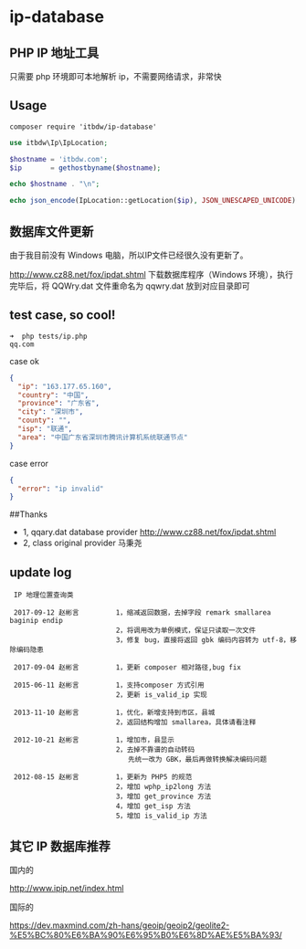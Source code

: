 # ip-database

## PHP IP 地址工具
只需要 php 环境即可本地解析 ip，不需要网络请求，非常快

## Usage

```
composer require 'itbdw/ip-database'
```

```php
use itbdw\Ip\IpLocation;

$hostname = 'itbdw.com';
$ip       = gethostbyname($hostname);

echo $hostname . "\n";

echo json_encode(IpLocation::getLocation($ip), JSON_UNESCAPED_UNICODE) . "\n";
```

## 数据库文件更新

由于我目前没有 Windows 电脑，所以IP文件已经很久没有更新了。

http://www.cz88.net/fox/ipdat.shtml
下载数据库程序（Windows 环境），执行完毕后，将 QQWry.dat 文件重命名为 qqwry.dat 放到对应目录即可

## test case, so cool!

```
➜  php tests/ip.php
qq.com
```
case ok
```json
{
  "ip": "163.177.65.160",
  "country": "中国",
  "province": "广东省",
  "city": "深圳市",
  "county": "",
  "isp": "联通",
  "area": "中国广东省深圳市腾讯计算机系统联通节点"
}
```

case error
```json
{
  "error": "ip invalid"
}
```

##Thanks
+ 1, qqary.dat database provider http://www.cz88.net/fox/ipdat.shtml
+ 2, class original provider 马秉尧


## update log
```
 IP 地理位置查询类
 
 2017-09-12 赵彬言         1，缩减返回数据，去掉字段 remark smallarea baginip endip
                          2，将调用改为单例模式，保证只读取一次文件
                          3，修复 bug，直接将返回 gbk 编码内容转为 utf-8，移除编码隐患

 2017-09-04 赵彬言         1，更新 composer 相对路径,bug fix

 2015-06-11 赵彬言         1，支持composer 方式引用
                          2，更新 is_valid_ip 实现

 2013-11-10 赵彬言         1，优化，新增支持到市区，县城
                          2，返回结构增加 smallarea，具体请看注释

 2012-10-21 赵彬言         1，增加市，县显示
                          2，去掉不靠谱的自动转码
                             先统一改为 GBK，最后再做转换解决编码问题

 2012-08-15 赵彬言         1，更新为 PHP5 的规范
                          2，增加 wphp_ip2long 方法
                          3，增加 get_province 方法
                          4，增加 get_isp 方法
                          5，增加 is_valid_ip 方法

```

## 其它 IP 数据库推荐

国内的

http://www.ipip.net/index.html

国际的

https://dev.maxmind.com/zh-hans/geoip/geoip2/geolite2-%E5%BC%80%E6%BA%90%E6%95%B0%E6%8D%AE%E5%BA%93/


